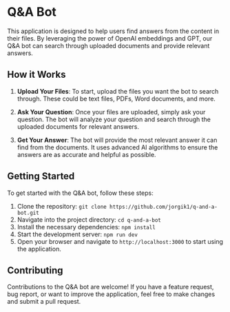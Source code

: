 # Q&A Bot

This application is designed to help users find answers from the content in their files. By leveraging the power of OpenAI embeddings and GPT, our Q&A bot can search through uploaded documents and provide relevant answers.

## How it Works

1. **Upload Your Files**: To start, upload the files you want the bot to search through. These could be text files, PDFs, Word documents, and more.

2. **Ask Your Question**: Once your files are uploaded, simply ask your question. The bot will analyze your question and search through the uploaded documents for relevant answers.

3. **Get Your Answer**: The bot will provide the most relevant answer it can find from the documents. It uses advanced AI algorithms to ensure the answers are as accurate and helpful as possible.

## Getting Started

To get started with the Q&A bot, follow these steps:

1. Clone the repository: `git clone https://github.com/jorgik1/q-and-a-bot.git`
2. Navigate into the project directory: `cd q-and-a-bot`
3. Install the necessary dependencies: `npm install`
4. Start the development server: `npm run dev`
5. Open your browser and navigate to `http://localhost:3000` to start using the application.

## Contributing

Contributions to the Q&A bot are welcome! If you have a feature request, bug report, or want to improve the application, feel free to make changes and submit a pull request.
